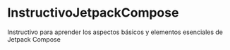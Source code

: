 ﻿# InstructivoJetpackCompose
Instructivo para aprender los aspectos básicos y elementos esenciales de Jetpack Compose
